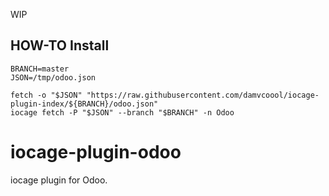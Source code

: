 WIP
## HOW-TO Install

```shell
BRANCH=master
JSON=/tmp/odoo.json

fetch -o "$JSON" "https://raw.githubusercontent.com/damvcoool/iocage-plugin-index/${BRANCH}/odoo.json"
iocage fetch -P "$JSON" --branch "$BRANCH" -n Odoo
```

# iocage-plugin-odoo

iocage plugin for Odoo.
